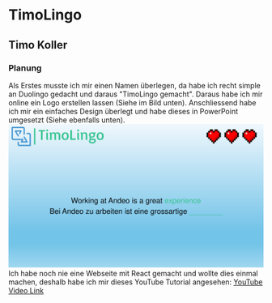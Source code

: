 # TimoLingo
## Timo Koller

### Planung
Als Erstes musste ich mir einen Namen überlegen, 
da habe ich recht simple an Duolingo gedacht und daraus "TimoLingo gemacht".
Daraus habe ich mir online ein Logo erstellen lassen (Siehe im Bild unten).
Anschliessend habe ich mir ein einfaches Design überlegt 
und habe dieses in PowerPoint umgesetzt (Siehe ebenfalls unten).
![Planung](./planning/andeo_planung.png)
Ich habe noch nie eine Webseite mit React gemacht und wollte dies einmal machen, 
deshalb habe ich mir dieses YouTube Tutorial angesehen:
[YouTube Video Link](https://youtu.be/SqcY0GlETPk?si=-dmnJ2SjtFDFSoUS)